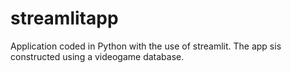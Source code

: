 # streamlitapp
Application coded in Python with the use of streamlit. The app sis constructed using a videogame database. 

